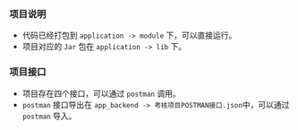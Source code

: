 ### 项目说明
- 代码已经打包到 `application -> module` 下，可以直接运行。
- 项目对应的 `Jar` 包在 `application -> lib` 下。

### 项目接口
- 项目存在四个接口，可以通过 `postman` 调用。
- `postman` 接口导出在 `app_backend -> 考核项目POSTMAN接口.json`中，可以通过 `postman` 导入。